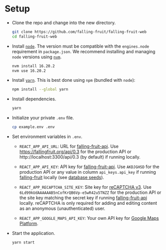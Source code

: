 # Setup

- Clone the repo and change into the new directory.

  ```sh
  git clone https://github.com/falling-fruit/falling-fruit-web
  cd falling-fruit-web
  ```

- Install [`node`](https://nodejs.org). The version must be compatible with the `engines.node` requirement in `package.json`. We recommend installing and managing `node` versions using [`nvm`](https://github.com/nvm-sh/nvm#installing-and-updating).

  ```sh
  nvm install 16.20.2
  nvm use 16.20.2
  ```

- Install [`yarn`](https://classic.yarnpkg.com/en/docs/install). This is best done using `npm` (bundled with `node`):

  ```sh
  npm install --global yarn
  ```

- Install dependencies.

  ```sh
  yarn
  ```

- Initialize your private `.env` file.

  ```sh
  cp example.env .env
  ```

- Set environment variables in `.env`.

  - `REACT_APP_API_URL`: URL for [falling-fruit-api](https://github.com/falling-fruit/falling-fruit-api). Use https://fallingfruit.org/api/0.3 for the production API or http://localhost:3300/api/0.3 (by default) if running locally.

  - `REACT_APP_API_KEY`: API key for [falling-fruit-api](https://github.com/falling-fruit/falling-fruit-api). Use `AKDJGHSD` for the production API or any value in column `api_keys.api_key` if running [falling-fruit](https://github.com/falling-fruit/falling-fruit) locally (see [database seeds](https://github.com/falling-fruit/falling-fruit/blob/main/db/seeds.rb)).

  - `REACT_APP_RECAPTCHA_SITE_KEY`: Site key for [reCAPTCHA v3](https://developers.google.com/recaptcha/intro). Use `6Ld99kUdAAAAAAB5nCofKrQB6Vp-e5wR42u5TNZZ` for the production API or the site key matching the secret key if running [falling-fruit-api](https://github.com/falling-fruit/falling-fruit-api) locally. reCAPTCHA is only required for adding and editing content as an anonymous (unauthenticated) user.

  - `REACT_APP_GOOGLE_MAPS_API_KEY`: Your own API key for [Google Maps Platform](https://developers.google.com/maps/documentation/javascript/get-api-key).

- Start the application.

  ```sh
  yarn start
  ```
